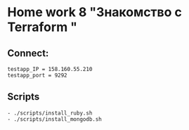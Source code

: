# Home work 8 "Знакомство с Terraform "

## Connect:
    testapp_IP = 158.160.55.210
    testapp_port = 9292

## Scripts
    - ./scripts/install_ruby.sh
    - ./scripts/install_mongodb.sh
